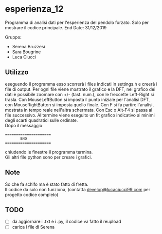 # esperienza_12
Programma di analisi dati per l'esperienza del pendolo forzato. Solo per mostrare il codice principale. End Date: 31/12/2019  

Gruppo:
- Serena Bruzzesi  
- Sara Bougrine  
- Luca Ciucci  

## Utilizzo
eseguendo il programma esso scorrerà i files indicati in settings.h e creerà i file di output.
Per ogni file viene mostrato il grafico e la DFT, nel grafico dei dati è possibile zoomare con +/- (tast. num.), con le freccette Left-Right si trasla. Con MouseLeftButton si imposta il punto iniziale per l'analisi DFT, con MouseRightButton si imposta quello finale. Con F si fa partire l'analisi, mostrata in tempo reale nell'altra schermata. Con Esc o Alt-F4 si passa al file successivo.
Al termine viene eseguito un fit grafico indicativo ai minimi degli scarti quadratici sulle ordinate.  
Dopo il messaggio
```
=====================
       END
=====================
```
chiudendo le finestre il programma termina.  
Gli altri file python sono per creare i grafici.

## Note
So che fa schifo ma è stato fatto di fretta.  
Il codice da solo non funziona, (contatta develop@lucaciucci99.com per progetto codice completo)
## TODO
- [ ] da aggiornare i .txt e i .py, il codice va fatto il reupload  
- [ ] carica i file di Serena
